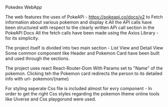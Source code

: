 Pokedex WebApp

The web features the uses of PokeAPi - https://pokeapi.co/docs/v2 to Fetch information about various pokemon and display it.All the API calls have been structured with respect to the clearly written APi call section in the PokeAPI Docs
All the fetch calls have been made using the Axios Library - for its simplicity.

The project itself is divided into two main section - List View and Detail View
Some common component like Header and Pokemon Card have been built and used through the sections.

The project uses react React-Router-Dom With Params set to "Name" of the pokemon. Clicking teh the Pokemon card redirects the person to its detailed info 
with url- pokemon/{name}

For styling seperate Css file is included almost for evry component - In order to get the right Css styles regarding the pokemon theme online tools like Uiverse and Css playgorund were used.
